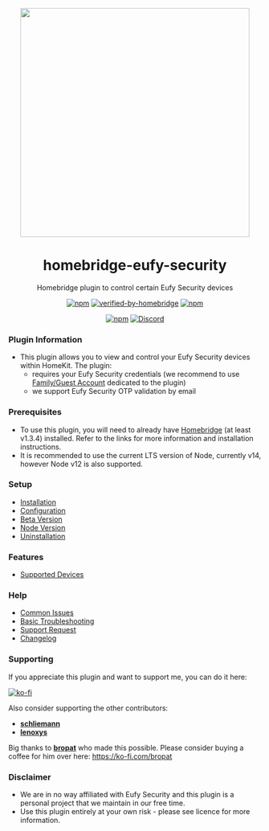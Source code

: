 <p align="center">
   <a href="https://github.com/homebridge-eufy-security/plugin"><img src="https://raw.githubusercontent.com/wiki/homebridge-eufy-security/plugin/img/homebridge-eufy-security.png" width="456px"></a>
</p>
<span align="center">

# homebridge-eufy-security

Homebridge plugin to control certain Eufy Security devices

[![npm](https://img.shields.io/npm/v/homebridge-eufy-security/latest?label=latest)](https://www.npmjs.com/package/homebridge-eufy-security)
[![verified-by-homebridge](https://badgen.net/badge/homebridge/verified/purple)](https://github.com/homebridge/homebridge/wiki/Verified-Plugins)
[![npm](https://img.shields.io/npm/dt/homebridge-eufy-security)](https://www.npmjs.com/package/homebridge-eufy-security)


[![npm](https://img.shields.io/npm/v/homebridge-eufy-security/beta?label=beta)](https://github.com/samemory/homebridge-eufy-security/wiki/Beta-Version)
[![Discord](https://img.shields.io/discord/432663330281226270?color=728ED5&logo=discord&label=hb-discord)](https://discord.com/channels/432663330281226270/876907345962229791)

</span>

### Plugin Information

- This plugin allows you to view and control your Eufy Security devices within HomeKit. The plugin:
  - requires your Eufy Security credentials (we recommend to use [Family/Guest Account](https://support.eufylife.com/s/article/Share-Your-eufySecurity-Devices-With-Your-Family) dedicated to the plugin)
  - we support Eufy Security OTP validation by email

### Prerequisites

- To use this plugin, you will need to already have [Homebridge](https://homebridge.io) (at least v1.3.4)  installed. Refer to the links for more information and installation instructions.
- It is recommended to use the current LTS version of Node, currently v14, however Node v12 is also supported.

### Setup

- [Installation](https://github.com/samemory/homebridge-eufy-security/wiki/Installation)
- [Configuration](https://github.com/samemory/homebridge-eufy-security/wiki/Configuration)
- [Beta Version](https://github.com/samemory/homebridge-eufy-security/wiki/Beta-Version)
- [Node Version](https://github.com/samemory/homebridge-eufy-security/wiki/Node-Version)
- [Uninstallation](https://github.com/samemory/homebridge-eufy-security/wiki/Uninstallation)

### Features

- [Supported Devices](https://github.com/samemory/homebridge-eufy-security/wiki/Supported-Devices)

### Help

- [Common Issues](https://github.com/samemory/homebridge-eufy-security/wiki/Common-Issues)
- [Basic Troubleshooting](https://github.com/samemory/homebridge-eufy-security/wiki/Basic-Troubleshooting)
- [Support Request](https://github.com/samemory/homebridge-eufy-security/issues/new/choose)
- [Changelog](https://github.com/samemory/homebridge-eufy-security/blob/master/CHANGELOG.md)

### Supporting

If you appreciate this plugin and want to support me, you can do it here:

[![ko-fi](https://ko-fi.com/img/githubbutton_sm.svg)](https://ko-fi.com/S6S24XCVJ)

Also consider supporting the other contributors:

-   **[schliemann](https://github.com/schliemann)**
-   **[lenoxys](https://github.com/lenoxys)**


Big thanks to **[bropat](https://github.com/bropat)** who made this possible. Please consider buying a coffee for him over here: https://ko-fi.com/bropat

### Disclaimer

- We are in no way affiliated with Eufy Security and this plugin is a personal project that we maintain in our free time.
- Use this plugin entirely at your own risk - please see licence for more information.
